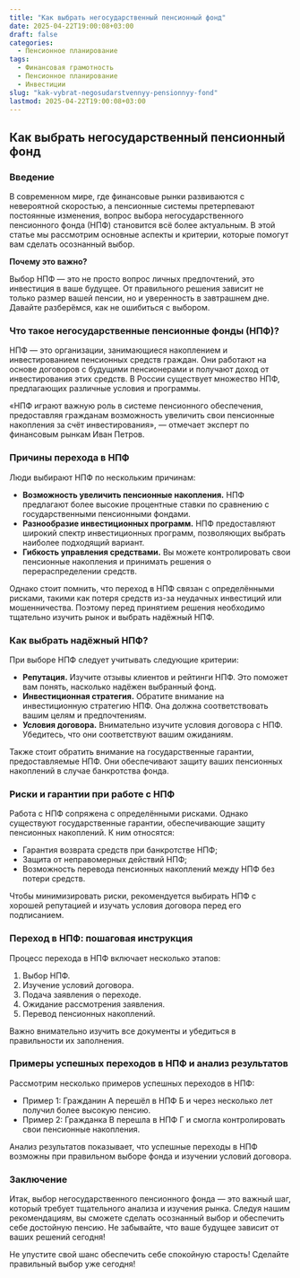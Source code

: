 ```yaml
---
title: "Как выбрать негосударственный пенсионный фонд"
date: 2025-04-22T19:00:08+03:00
draft: false
categories:
  - Пенсионное планирование
tags:
  - Финансовая грамотность
  - Пенсионное планирование
  - Инвестиции
slug: "kak-vybrat-negosudarstvennyy-pensionnyy-fond"
lastmod: 2025-04-22T19:00:08+03:00
---
```


## Как выбрать негосударственный пенсионный фонд

### Введение

В современном мире, где финансовые рынки развиваются с невероятной скоростью, а пенсионные системы претерпевают постоянные изменения, вопрос выбора негосударственного пенсионного фонда (НПФ) становится всё более актуальным. В этой статье мы рассмотрим основные аспекты и критерии, которые помогут вам сделать осознанный выбор.

**Почему это важно?**

Выбор НПФ — это не просто вопрос личных предпочтений, это инвестиция в ваше будущее. От правильного решения зависит не только размер вашей пенсии, но и уверенность в завтрашнем дне. Давайте разберёмся, как не ошибиться с выбором.

### Что такое негосударственные пенсионные фонды (НПФ)?

НПФ — это организации, занимающиеся накоплением и инвестированием пенсионных средств граждан. Они работают на основе договоров с будущими пенсионерами и получают доход от инвестирования этих средств. В России существует множество НПФ, предлагающих различные условия и программы.

«НПФ играют важную роль в системе пенсионного обеспечения, предоставляя гражданам возможность увеличить свои пенсионные накопления за счёт инвестирования», — отмечает эксперт по финансовым рынкам Иван Петров.

### Причины перехода в НПФ

Люди выбирают НПФ по нескольким причинам:

* **Возможность увеличить пенсионные накопления.** НПФ предлагают более высокие процентные ставки по сравнению с государственными пенсионными фондами.
* **Разнообразие инвестиционных программ.** НПФ предоставляют широкий спектр инвестиционных программ, позволяющих выбрать наиболее подходящий вариант.
* **Гибкость управления средствами.** Вы можете контролировать свои пенсионные накопления и принимать решения о перераспределении средств.

Однако стоит помнить, что переход в НПФ связан с определёнными рисками, такими как потеря средств из-за неудачных инвестиций или мошенничества. Поэтому перед принятием решения необходимо тщательно изучить рынок и выбрать надёжный НПФ.

### Как выбрать надёжный НПФ?

При выборе НПФ следует учитывать следующие критерии:

* **Репутация.** Изучите отзывы клиентов и рейтинги НПФ. Это поможет вам понять, насколько надёжен выбранный фонд.
* **Инвестиционная стратегия.** Обратите внимание на инвестиционную стратегию НПФ. Она должна соответствовать вашим целям и предпочтениям.
* **Условия договора.** Внимательно изучите условия договора с НПФ. Убедитесь, что они соответствуют вашим ожиданиям.

Также стоит обратить внимание на государственные гарантии, предоставляемые НПФ. Они обеспечивают защиту ваших пенсионных накоплений в случае банкротства фонда.

### Риски и гарантии при работе с НПФ

Работа с НПФ сопряжена с определёнными рисками. Однако существуют государственные гарантии, обеспечивающие защиту пенсионных накоплений. К ним относятся:

* Гарантия возврата средств при банкротстве НПФ;
* Защита от неправомерных действий НПФ;
* Возможность перевода пенсионных накоплений между НПФ без потери средств.

Чтобы минимизировать риски, рекомендуется выбирать НПФ с хорошей репутацией и изучать условия договора перед его подписанием.

### Переход в НПФ: пошаговая инструкция

Процесс перехода в НПФ включает несколько этапов:

1. Выбор НПФ.
2. Изучение условий договора.
3. Подача заявления о переходе.
4. Ожидание рассмотрения заявления.
5. Перевод пенсионных накоплений.

Важно внимательно изучить все документы и убедиться в правильности их заполнения.

### Примеры успешных переходов в НПФ и анализ результатов

Рассмотрим несколько примеров успешных переходов в НПФ:

* Пример 1: Гражданин А перешёл в НПФ Б и через несколько лет получил более высокую пенсию.
* Пример 2: Гражданка В перешла в НПФ Г и смогла контролировать свои пенсионные накопления.

Анализ результатов показывает, что успешные переходы в НПФ возможны при правильном выборе фонда и изучении условий договора.

### Заключение

Итак, выбор негосударственного пенсионного фонда — это важный шаг, который требует тщательного анализа и изучения рынка. Следуя нашим рекомендациям, вы сможете сделать осознанный выбор и обеспечить себе достойную пенсию. Не забывайте, что ваше будущее зависит от ваших решений сегодня!

Не упустите свой шанс обеспечить себе спокойную старость! Сделайте правильный выбор уже сегодня!
